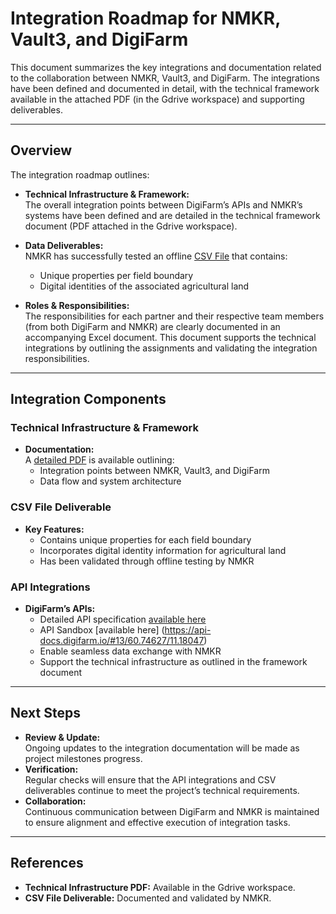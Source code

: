 # Integration Roadmap for NMKR, Vault3, and DigiFarm

This document summarizes the key integrations and documentation related to the collaboration between NMKR, Vault3, and DigiFarm. The integrations have been defined and documented in detail, with the technical framework available in the attached PDF (in the Gdrive workspace) and supporting deliverables.

---

## Overview

The integration roadmap outlines:

- **Technical Infrastructure & Framework:**  
  The overall integration points between DigiFarm’s APIs and NMKR’s systems have been defined and are detailed in the technical framework document (PDF attached in the Gdrive workspace).

- **Data Deliverables:**  
  NMKR has successfully tested an offline [CSV File](../src/DigiFarm_NMKR_previews.csv) that contains:
  - Unique properties per field boundary
  - Digital identities of the associated agricultural land

- **Roles & Responsibilities:**  
  The responsibilities for each partner and their respective team members (from both DigiFarm and NMKR) are clearly documented in an accompanying Excel document. This document supports the technical integrations by outlining the assignments and validating the integration responsibilities.

---

## Integration Components

### Technical Infrastructure & Framework
- **Documentation:**  
  A [detailed PDF](./DigiFarm%20Cardano%20System%20Architecture.pdf) is available outlining:
  - Integration points between NMKR, Vault3, and DigiFarm
  - Data flow and system architecture

### CSV File Deliverable
- **Key Features:**  
  - Contains unique properties for each field boundary
  - Incorporates digital identity information for agricultural land
  - Has been validated through offline testing by NMKR

### API Integrations
- **DigiFarm’s APIs:**  
  - Detailed API specification [available here](https://digifarming.readme.io/reference/get_delineated-fields)
  - API Sandbox [available here] (https://api-docs.digifarm.io/#13/60.74627/11.18047)
  - Enable seamless data exchange with NMKR
  - Support the technical infrastructure as outlined in the framework document

---

## Next Steps

- **Review & Update:**  
  Ongoing updates to the integration documentation will be made as project milestones progress.
- **Verification:**  
  Regular checks will ensure that the API integrations and CSV deliverables continue to meet the project’s technical requirements.
- **Collaboration:**  
  Continuous communication between DigiFarm and NMKR is maintained to ensure alignment and effective execution of integration tasks.

---

## References

- **Technical Infrastructure PDF:** Available in the Gdrive workspace.
- **CSV File Deliverable:** Documented and validated by NMKR.


